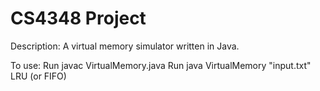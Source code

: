 #   CS4348 Project
Description: A virtual memory simulator written in Java.

To use:
Run javac VirtualMemory.java
Run java VirtualMemory "input.txt" LRU (or FIFO)

